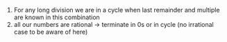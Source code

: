 1. For any long division we are in a cycle when last remainder and multiple are known in this combination
2. all our numbers are rational -> terminate in 0s or in cycle (no irrational case to be aware of here)
